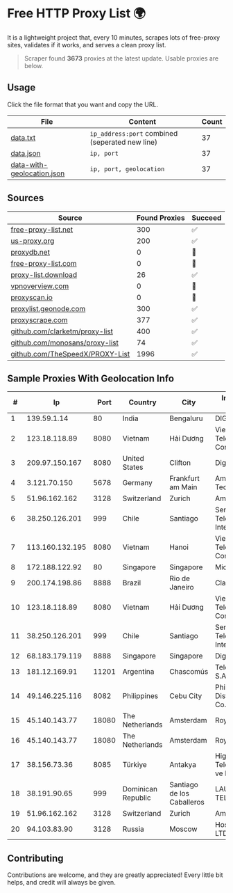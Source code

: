 
# Free HTTP Proxy List 🌍

It is a lightweight project that, every 10 minutes, scrapes lots of free-proxy sites, validates if it works, and serves a clean proxy list.


> Scraper found **3673** proxies at the latest update. Usable proxies are below.

## Usage

Click the file format that you want and copy the URL.


|File|Content|Count|
|----|-------|-----|
|[data.txt](https://raw.githubusercontent.com/themiralay/Proxy-List-World/master/data.txt)|`ip_address:port` combined (seperated new line)|37|
|[data.json](https://raw.githubusercontent.com/themiralay/Proxy-List-World/master/data.json)|`ip, port`|37|
|[data-with-geolocation.json](https://raw.githubusercontent.com/themiralay/Proxy-List-World/master/data-with-geolocation.json)|`ip, port, geolocation`|37|

## Sources

|Source|Found Proxies|Succeed|
|------|-------------|-------|
|[free-proxy-list.net](https://free-proxy-list.net)|300|✅|
|[us-proxy.org](https://www.us-proxy.org)|200|✅|
|[proxydb.net](http://proxydb.net)|0|🚫|
|[free-proxy-list.com](https://free-proxy-list.com/?page=&port=&type%5B%5D=http&type%5B%5D=https&up_time=0&search=Search)|0|🚫|
|[proxy-list.download](https://www.proxy-list.download/HTTP)|26|✅|
|[vpnoverview.com](https://vpnoverview.com/privacy/anonymous-browsing/free-proxy-servers)|0|🚫|
|[proxyscan.io](https://www.proxyscan.io)|0|🚫|
|[proxylist.geonode.com](https://proxylist.geonode.com/api/proxy-list?limit=300&page=1&sort_by=lastChecked&sort_type=desc&protocols=http,https)|300|✅|
|[proxyscrape.com](https://api.proxyscrape.com/v2/?request=displayproxies&protocol=http&timeout=10000&country=all&ssl=all&anonymity=all)|377|✅|
|[github.com/clarketm/proxy-list](https://raw.githubusercontent.com/clarketm/proxy-list/master/proxy-list-raw.txt)|400|✅|
|[github.com/monosans/proxy-list](https://raw.githubusercontent.com/monosans/proxy-list/main/proxies/http.txt)|74|✅|
|[github.com/TheSpeedX/PROXY-List](https://raw.githubusercontent.com/TheSpeedX/PROXY-List/master/http.txt)|1996|✅|


## Sample Proxies With Geolocation Info

|#|Ip|Port|Country|City|Internet Service Provider|
|-|--|----|-------|----|-------------------------|
|1|139.59.1.14|80|India|Bengaluru|DIGITALOCEAN|
|2|123.18.118.89|8080|Vietnam|Hải Dương|VietNam Post and Telecom Corporation|
|3|209.97.150.167|8080|United States|Clifton|DigitalOcean, LLC|
|4|3.121.70.150|5678|Germany|Frankfurt am Main|Amazon Technologies Inc.|
|5|51.96.162.162|3128|Switzerland|Zurich|Amazon.com, Inc.|
|6|38.250.126.201|999|Chile|Santiago|Servicios De Telecomunicaciones Intercable Ltda.|
|7|113.160.132.195|8080|Vietnam|Hanoi|VietNam Post and Telecom Corporation|
|8|172.188.122.92|80|Singapore|Singapore|Microsoft|
|9|200.174.198.86|8888|Brazil|Rio de Janeiro|Claro S.A|
|10|123.18.118.89|8080|Vietnam|Hải Dương|VietNam Post and Telecom Corporation|
|11|38.250.126.201|999|Chile|Santiago|Servicios De Telecomunicaciones Intercable Ltda.|
|12|68.183.179.119|8888|Singapore|Singapore|DigitalOcean, LLC|
|13|181.12.169.91|11201|Argentina|Chascomús|Telecom Argentina S.A|
|14|49.146.225.116|8082|Philippines|Cebu City|Philippine Long Distance Telephone Co.|
|15|45.140.143.77|18080|The Netherlands|Amsterdam|RoyaleHosting BV|
|16|45.140.143.77|18080|The Netherlands|Amsterdam|RoyaleHosting BV|
|17|38.156.73.36|8085|Türkiye|Antakya|High Speed Telekomunikasyon ve Hab. Hiz. Ltd. Sti.|
|18|38.191.90.65|999|Dominican Republic|Santiago de los Caballeros|LAUAM MEGARED TELECOM, S.R.L.|
|19|51.96.162.162|3128|Switzerland|Zurich|Amazon.com, Inc.|
|20|94.103.83.90|3128|Russia|Moscow|Hosting technology LTD|



## Contributing

Contributions are welcome, and they are greatly appreciated! Every
little bit helps, and credit will always be given.

